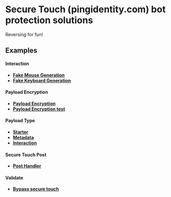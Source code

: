 # Secure Touch (pingidentity.com) bot protection solutions

Reversing for fun!

## Examples

#### Interaction

- **[Fake Mouse Generation](https://gitfront.io/r/user-2983673/NfiRDsW7nny8/secure-touch/blob/generator/events/mact/mact.go)**
- **[Fake Keyboard Generation](https://gitfront.io/r/user-2983673/NfiRDsW7nny8/secure-touch/blob/generator/interaction.go)**

#### Payload Encryption

- **[Payload Encryption](https://gitfront.io/r/user-2983673/NfiRDsW7nny8/secure-touch/blob/generator/encryption.go)**
- **[Payload Encryption test](https://gitfront.io/r/user-2983673/NfiRDsW7nny8/secure-touch/blob/generator/encrypt_test.go)**

#### Payload Type

- **[Starter](https://gitfront.io/r/user-2983673/NfiRDsW7nny8/secure-touch/blob/generator/interaction.go)**
- **[Metadata](https://gitfront.io/r/user-2983673/NfiRDsW7nny8/secure-touch/blob/generator/metadata.go)**
- **[Interaction](https://gitfront.io/r/user-2983673/NfiRDsW7nny8/secure-touch/blob/generator/interaction.go)**

#### Secure Touch Post

- **[Post Handler](https://gitfront.io/r/user-2983673/NfiRDsW7nny8/secure-touch/blob/generator/secureTouch.go)**

#### Validate

- **[Bypass secure touch](https://gitfront.io/r/user-2983673/NfiRDsW7nny8/secure-touch/blob/module/asos/login_test.go)**

```

```
